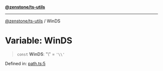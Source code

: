 [**@zenstone/ts-utils**](../README.md)

***

[@zenstone/ts-utils](../globals.md) / WinDS

# Variable: WinDS

> `const` **WinDS**: "\\" = `'\\'`

Defined in: [path.ts:5](https://github.com/janpoem/ts-utils/blob/5695f5d0e3c2197ae4233c3f441833765430d482/src/path.ts#L5)
